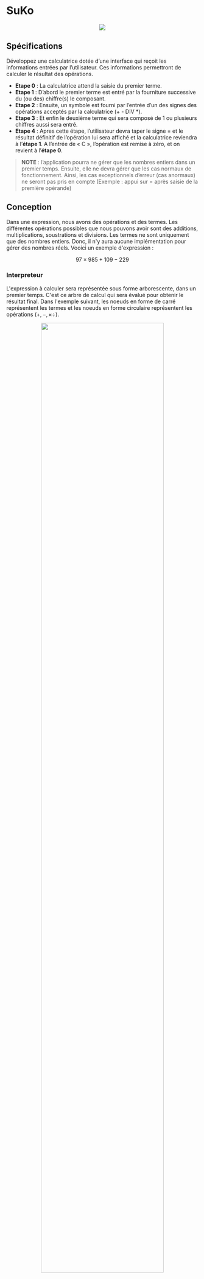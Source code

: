 # SuKo

<div align="center">

![](./images/suko_screenshot.png)

</div>

## Spécifications
Développez une calculatrice dotée d’une interface qui reçoit les informations entrées par l’utilisateur. Ces informations permettront de calculer le résultat des opérations.

- **Etape 0** : La calculatrice attend la saisie du premier terme.
- **Etape 1** : D’abord le premier terme est entré par la fourniture successive du (ou des) chiffre(s) le composant.
- **Etape 2** : Ensuite, un symbole est fourni par l’entrée d’un des signes des opérations acceptés par la calculatrice (+ -  DIV *).
- **Etape 3** : Et enfin le deuxième terme qui sera composé de 1 ou plusieurs chiffres aussi sera entré.
- **Etape 4** : Apres cette étape, l’utilisateur devra taper le signe = et le résultat définitif de l’opération lui sera affiché et la calculatrice reviendra à l’**étape 1**.
A l’entrée de « C », l’opération est remise à zéro, et on revient à l’**étape 0**.

> **NOTE** : l’application pourra ne gérer que les nombres entiers dans un premier temps. Ensuite, elle ne devra gérer que les cas normaux de fonctionnement. Ainsi, les cas exceptionnels d’erreur (cas anormaux) ne seront pas pris en compte (Exemple : appui sur = après saisie de la première opérande)

## Conception
Dans une expression, nous avons des opérations et des termes. Les différentes opérations possibles
que nous pouvons avoir sont des additions, multiplications, soustrations et divisions. Les termes
ne sont uniquement que des nombres entiers. Donc, il n'y aura aucune implémentation pour gérer
des nombres réels. Vooici un exemple d'expression :

$$
97 \times 985 + 109 - 229
$$

### Interpreteur
L'expression à calculer sera représentée sous forme arborescente, dans un premier temps. C'est ce
arbre de calcul qui sera évalué pour obtenir le résultat final. Dans l'exemple
suivant, les noeuds en forme de carré représentent les termes et les noeuds en forme circulaire
représentent les opérations ($+, -, \times \div$).

<div align="center">
	<img src="./images/tree_calculus.png" width="80%" height="80%"/>
<p>

*Figure 01* : Exemple d'un arbre de calcul.

</p>
<br/>

</div>

- Les noeuds en forme de carré représentent les noeuds terminaux.
- Les noeuds en forme circulaire représentent les noeuds non-terminaux.

Pour parvenir à obtenir ce modèle d'arbre, nous allons utiliser le design pattern **interpreter**.
Voici donc le diagramme des classes modélisant cet arbre :

<div align="center">
	<img src="./images/interpreter.png" width="90%" height="90%"/>
<p>

*Figure 02* : Diagramme des classes du modèle interpreter.

</p>
<br/>

</div>

- Les noeuds terminaux seront représentés par les instances de la classe `TerminalNode`;
- Les noeuds non-terminaux sont représentés par les instances de la classe `NonTerminalNode`;
- Le contexte `Context` encapsule la liste des variables de l'équation mappées leurs valeurs
respectives;

Le modèle interpreter permet de définir une équation en fonction des variables qu'on peut
renseigner avec leurs valeurs respectives. Ces variables sont représentées par des noeuds
terminaux.

Par contre, ce modèle ne permet pas d'implémenter l'analyseur qui permettra de construire
l'arbre de calcul. Ce qui fera l'objet de la sous-section suivante.


### Analyseur
Dans cette étape de conception, nous allons mettre en place l'analyseur qui va nous permettre
de construire l'arbre du modèle interpreter à partir de l'équation reçue sous forme chaine de
caractères.

L'équation reçue étant sous forme de chaine de caractères, on aura besoin de faire une chaine
de traitement à effectuer sur ce dernier celle-ci afin d'obtenir l'arbre de calcul résultant.
C'est cette chaine de traitement qui constitue l'analyseur. Voici la chaine de traitement
proposée :

<div align="center">
	<img src="./images/pipeline.png" width="90%" height="90%"/>
<p>

*Figure 03* : Pipeline de l'analyse et construction de l'arbre de calcul.

</p>
<br/>

</div>

Il y a juste deux étapes de traitement.

Pour élaborer cette chaine de traitement, nous allons utiliser le design pattern **Pipeline**.
Ce modèle de conception permet de définir une chaine de responsabilité (processus)
destinée à s'exécuter de façon séquentielle : l'une après l'autre. Voici donc le diagramme
des classes modélisant cette chaine de traitement :


<div align="center">
	<img src="./images/analyser.png" width="90%" height="90%"/>
<p>

*Figure 04* : Diagramme des classes de l'analyseur.

</p>
<br/>

</div>

Après l'implémentation, on pourra écrire le code suivant pour initialiser l'analyseur.

```java
Pipeline<String, Expression> analyser = null;
analyser = new Pipeline<>(new Preprocess(...)).addHandler(new TreeBuilder(...));

```

Et pour une expression bien définit sous forme chaine de caractères, on pourra faire comme suit :

```java
Expression treeRoot = analyser.execute("a * b + c - d");

```

`treeRoot` sera donc le noeud racine de l'arbre de calcul résultant de l'expression `a * b + c - d`
.

### Instance de calculatrice
Ici, il s'agira de "builder" une instance de la calculatrice (`Calculator`) muni de son analyseur.
Pour cela nous allons utiliser le pattern **Builder** pour élaboler le programme qui va nous
permettre de construire une instance de notre calculatrice. Voici le diagramme des classes
de l'analyseur :


<div align="center">
	<img src="./images/builder.png" width="90%" height="90%"/>
<p>

*Figure 04* : Diagramme des classes du buildeur d'un objet `Calculator`.

</p>
<br/>

</div>


## Implémentation
Je ne vais pas détailler l'implémentation de toutes les classes énoncées dans la partie,
mais je peux vous montrer le résultat d'implémentation sur un exemple d'équation. Je ferai
la démonstraction sur exemple suivant :

$$
\alpha + x_2 \times x_3 - x_4 \times x_4 + x_4 \times (x_1 + \alpha) + \frac{x_5}{x_3 \times x_2}
$$

### Construction d'une calculatrice
Dans une première étape, on doit construire une instance de la calculatrice `Calculator`.

```java
Builder<Calculator> b = new CalculatorBuilder();
Director director = new Director(b);
director.makeBuild();
Calculator calc = b.getResult();
```

### Définition du contexte
On définit une instance d'un context qui encapsulera toutes les variables de l'équation
associées à leur valeur.

```java
// instantiate the context
Context ctx = new Context();

ctx.assign("alpha", 8);
ctx.assign("x1", 0);
ctx.assign("x2", 12);
ctx.assign("x3", 10);
ctx.assign("x4", 65);
ctx.assign("x5", 32);
ctx.assign("x6", 10);

```

### Équation à évaluer
On définit ensuite l'équation en fonction de ces variables définies précédement.

```java
calc.setEquation("alpha + x2 * x3 - x4 * x4 + x4 * (x1 + alpha) + x5 / (x3 * x2)");
calc.setContext(ctx);

System.out.println(ctx);
System.out.println("Equation = " + calc.getEquation());
```

![](./images/output01.png)


### Evaluation de l'équation
Maintenant, on peut évaluer l'équation en appelant la fonction `evaluate()` de l'objet `calc`.

```java

try {
	Double result = calc.evaluate();
	// On convertie le resultat en entier avant de l'afficher.
	System.out.println("Result = " + result.intValue());
} catch (SemanticError e) {
	System.out.println("SemanticError: \t" + e);
} catch (Exception e) {
	e.printStackTrace();
}

```

![](./images/output02.png)
